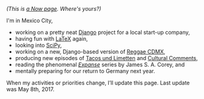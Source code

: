 <!-- 
.. title: What I'm doing at the moment
.. slug: now
.. date: 2016-06-22 17:44:06 UTC-05:00
.. tags: 
.. category: 
.. link: 
.. description: 
.. type: text
-->

*(This is [a Now page](http://nownownow.com/about). Where's yours?)*


I'm in Mexico City,

- working on a pretty neat [Django](https://www.djangoproject.com/) project for a local start-up company,
- having fun with [LaTeX](https://www.latex-project.org/) again,
- looking into [SciPy](https://www.scipy.org/),
- working on a new, Django-based version of [Reggae CDMX](https://reggae-cdmx.com),
- producing new episodes of [Tacos und Limetten](http://tacosundlimetten.de/) and [Cultural Comments](http://podcast.c3s.cc/),
- reading the phenomenal *[Expanse](https://en.wikipedia.org/wiki/The_Expanse_(novel_series))* series by James S. A. Corey, and
- mentally preparing for our return to Germany next year.
<!-- - still keeping my clients' WordPress sites running and humming. -->
<!-- - preparing for our next trip to the South Mexican jungle.-->
<!-- - studying [User Story Mapping](http://shop.oreilly.com/product/0636920033851.do).-->
<!-- - reading lots of stupid start-up/silicon valley books. Because reasons.-->
<!-- - working on client projects in [Kirby](https://getkirby.com/).-->
<!-- - running and [Reggae CDMX](https://reggae-cdmx.com), a comprehensive event calendar for the Reggae and Dub scene in Mexico City.-->
<!-- - reading quite a bit of the [Django documentation](https://docs.djangoproject.com/en/1.10/), because of it.-->
<!-- - still studying [Test-Driven Development](http://www.obeythetestinggoat.com/).-->


When my activities or priorities change, I’ll update this page. Last update was May 8th, 2017.
